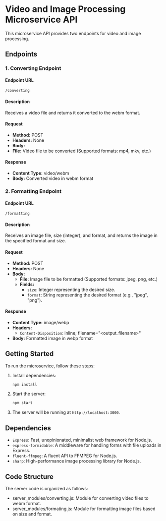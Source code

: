 # Video and Image Processing Microservice API

This microservice API provides two endpoints for video and image processing.

## Endpoints

### 1. Converting Endpoint

#### Endpoint URL

`/converting`

#### Description
Receives a video file and returns it converted to the webm format.

#### Request
- **Method:** POST
- **Headers:** None
- **Body:**
- **File:** Video file to be converted (Supported formats: mp4, mkv, etc.)

#### Response
- **Content Type:** video/webm
- **Body:** Converted video in webm format

### 2. Formatting Endpoint

#### Endpoint URL

`/formatting`


#### Description
Receives an image file, size (integer), and format, and returns the image in the specified format and size.

#### Request
- **Method:** POST
- **Headers:** None
- **Body:**
  - **File:** Image file to be formatted (Supported formats: jpeg, png, etc.)
  - **Fields:**
    - `size`: Integer representing the desired size.
    - `format`: String representing the desired format (e.g., "jpeg", "png").

#### Response
- **Content Type:** image/webp
- **Headers:**
  - `Content-Disposition`: inline; filename="<output_filename>"
- **Body:** Formatted image in webp format

## Getting Started

To run the microservice, follow these steps:

1. Install dependencies:
   ```bash
   npm install

2. Start the server:
   ```bash
   npm start

3. The server will be running at `http://localhost:3000`.

## Dependencies
- `Express`: Fast, unopinionated, minimalist web framework for Node.js.
- `express-formidable`: A middleware for handling forms with file uploads in Express.
- `fluent-ffmpeg`: A fluent API to FFMPEG for Node.js.
- `sharp`: High-performance image processing library for Node.js.

## Code Structure
The server code is organized as follows:

- server_modules/converting.js: Module for converting video files to webm format.
- server_modules/formating.js: Module for formatting image files based on size and format.

